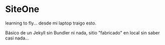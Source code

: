 # SiteOne
learning to fly... desde mi laptop traigo esto.

Básico de un Jekyll sin Bundler ni nada, sitio "fabricado" en local sin saber casi nada...
